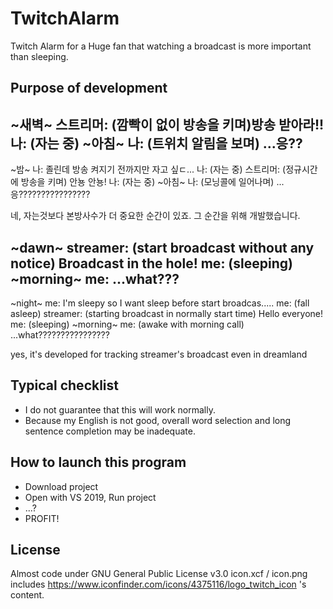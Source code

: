 # TwitchAlarm
Twitch Alarm for a Huge fan that watching a broadcast is more important than sleeping.

## Purpose of development
~새벽~
스트리머: (깜빡이 없이 방송을 키며)방송 받아라!!
나: (자는 중)
~아침~
나: (트위치 알림을 보며) ...응??
---
~밤~
나: 졸린데 방송 켜지기 전까지만 자고 싶ㄷ...
나: (자는 중)
스트리머: (정규시간에 방송을 키며) 안뇽 안뇽!
나: (자는 중)
~아침~
나: (모닝콜에 일어나며) ...응????????????????

네, 자는것보다 본방사수가 더 중요한 순간이 있죠. 그 순간을 위해 개발했습니다.

~dawn~
streamer: (start broadcast without any notice) Broadcast in the hole!
me: (sleeping)
~morning~
me: ...what???
---
~night~
me: I'm sleepy so I want sleep before start broadcas.....
me: (fall asleep)
streamer: (starting broadcast in normally start time) Hello everyone!
me: (sleeping)
~morning~
me: (awake with morning call) ...what????????????????

yes, it's developed for tracking streamer's broadcast even in dreamland

## Typical checklist
- I do not guarantee that this will work normally.
- Because my English is not good, overall word selection and long sentence completion may be inadequate.
## How to launch this program
- Download project
- Open with VS 2019, Run project
- ...?
- PROFIT!
## License
Almost code under GNU General Public License v3.0
icon.xcf / icon.png includes https://www.iconfinder.com/icons/4375116/logo_twitch_icon 's content.